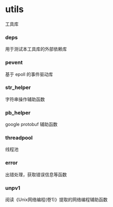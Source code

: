 # utils
工具库

### deps
用于测试本工具库的外部依赖库

### pevent
基于 epoll 的事件驱动库

### str_helper
字符串操作辅助函数

### pb_helper
google protobuf 辅助函数

### threadpool
线程池

### error
出错处理，获取错误信息等函数

### unpv1
阅读《Unix网络编程(卷1)》提取的网络编程辅助函数
